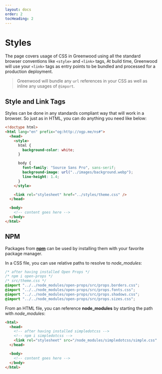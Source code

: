 ```yaml
---
layout: docs
order: 2
tocHeading: 2
---
```


# Styles

The page covers usage of CSS in Greenwood using all the standard browser conventions like `<style>` and `<link>` tags, At build time, Greenwood will use your `<link>` tags as entry points to be bundled and processed for a production deployment.

> Greenwood will bundle any `url` references in your CSS as well as inline any usages of `@import`.

## Style and Link Tags

Styles can be done in any standards compliant way that will work in a browser. So just as in HTML, you can do anything you need like below:

```html
<!doctype html>
<html lang="en" prefix="og:http://ogp.me/ns#">
  <head>
    <style>
      html {
        background-color: white;
      }

      body {
        font-family: "Source Sans Pro", sans-serif;
        background-image: url("../images/background.webp");
        line-height: 1.4;
      }
    </style>

    <link rel="stylesheet" href="../styles/theme.css" />
  </head>

  <body>
    <!-- content goes here -->
  </body>
</html>
```

## NPM

Packages from [**npm**](https://www.npmjs.com/) can be used by installing them with your favorite package manager.

In a CSS file, you can use relative paths to resolve to _node_modules_:

```css
/* after having installed Open Props */
/* npm i open-props */
/* src/theme.css */
@import "../../node_modules/open-props/src/props.borders.css";
@import "../../node_modules/open-props/src/props.fonts.css";
@import "../../node_modules/open-props/src/props.shadows.css";
@import "../../node_modules/open-props/src/props.sizes.css";
```

From an HTML file, you can reference **node_modules** by starting the path with _node_modules_:

```html
<html>
  <head>
    <!-- after having installed simpledotcss -->
    <!-- npm i simpledotcss -->
    <link rel="stylesheet" src="/node_modules/simpledotcss/simple.css" />
  </head>

  <body>
    <!-- content goes here -->
  </body>
</html>
```
